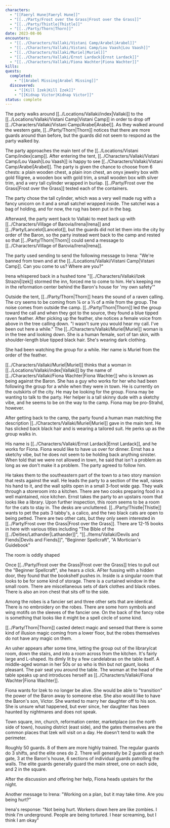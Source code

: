 ```yaml
---
characters:
  - "[[Faeryl Hune|Faeryl Hune]]"
  - "[[../Party/Frost over the Grass|Frost over the Grass]]"
  - "[[../Party/Thistle|Thistle]]"
  - "[[../Party/Thorn|Thorn]]"
date: 2023-08-06
encounters:
  - "[[../Characters/Vallaki/Vistani Camp/Arabel|Arabel]]"
  - "[[../Characters/Vallaki/Vistani Camp/Lou Vaash|Lou Vaash]]"
  - "[[../Characters/Vallaki/Muriel|Muriel]]"
  - "[[../Characters/Vallaki/Ernst Lardack|Ernst Lardack]]"
  - "[[../Characters/Vallaki/Fiona Wachter|Fiona Wachter]]"
kills: 
quests:
  completed:
    - "[[Arabel Missing|Arabel Missing]]"
  discovered:
    - "[[Kill Izek|Kill Izek]]"
    - "[[Kidnap Victor|Kidnap Victor]]"
status: complete
---
```


The party walks around [[../Locations/Vallaki/index|Vallaki]] to the [[../Locations/Vallaki/Vistani Camp|Vistani Camp]] in order to drop off [[../Characters/Vallaki/Vistani Camp/Arabel|Arabel]]. As they walked around the western gate, [[../Party/Thorn|Thorn]] notices that there are more guards around than before, but the guards did not seem to respond as the party walked by.

The party approaches the main tent of the [[../Locations/Vistani Camp/index|camp]]. After entering the tent, [[../Characters/Vallaki/Vistani Camp/Lou Vaash|Lou Vaash]] is happy to see [[../Characters/Vallaki/Vistani Camp/Arabel|Arabel]]. The party is given the chance to choose from 6 chests: a plain wooden chest, a plain iron chest, an onyx jewelry box with gold filigree, a wooden box with gold trim, a small wooden box with silver trim, and a very tall cylinder wrapped in burlap. [[../Party/Frost over the Grass|Frost over the Grass]] tested each of the containers.

The party chose the tall cylinder, which was a very well made rug with a fancy unicorn on it and a small satchel wrapped inside. The satchel was a bag of holding, and for now, the rug has been put in the bag.

Afterward, the party went back to Vallaki to meet back up with [[../Characters/Village of Barovia/Irena|Irena]] and [[../Party/Lancelot|Lancelot]], but the guards did not let them into the city by order of the Baron, so the party instead went back to the camp and rested so that [[../Party/Thorn|Thorn]] could send a message to [[../Characters/Village of Barovia/Irena|Irena]].

The party used sending to send the following message to Irena: "We're banned from town and at the [[../Locations/Vallaki/Vistani Camp|Vistani Camp]]. Can you come to us? Where are you?"

Irena whispered back in a hushed tone "[[../Characters/Vallaki/Izek Strazni|Izek]] stormed the inn, forced me to come to him. He's keeping me in the reformation center behind the Baron's house for 'my own safety'"

Outside the tent, [[../Party/Thorn|Thorn]] hears the sound of a raven calling. The cry seems to be coming from ¼ or a ⅓ of a mile from the group. The noise comes from outside the camp. [[../Party/Thorn|Thorn]] led the group toward the call and when they got to the source, they found a blue tipped raven feather. After picking up the feather, she notices a female voice from above in the tree calling down. "I wasn't sure you would hear my call. I've been out here a while." The [[../Characters/Vallaki/Muriel|Muriel]] woman is in the tree and looking down. She is a human female, sort of tan skin, with shoulder-length blue tipped black hair. She's wearing dark clothing.

She had been watching the group for a while. Her name is Muriel from the order of the feather.

[[../Characters/Vallaki/Muriel|Muriel]] thinks that a woman in [[../Locations/Vallaki/index|Vallaki]] by the name of [[../Characters/Vallaki/Fiona Wachter|Fiona Wachter]] who is known as being against the Baron. She has a guy who works for her who had been following the group for a while when they were in town. He is currently on the outskirts of the city. He may be looking for the group. Fiona may be wanting to talk to the party. Her helper is a tall skinny dude with a sketchy vibe, and he seems to be on the way to the camp. Fiona may be pro-Strahd, however.

After getting back to the camp, the party found a human man matching the description [[../Characters/Vallaki/Muriel|Muriel]] gave in the main tent. He has slicked back black hair and is wearing a tailored suit. He perks up as the group walks in.

His name is [[../Characters/Vallaki/Ernst Lardack|Ernst Lardack]], and he works for Fiona. Fiona would like to have us over for dinner. Ernst has a sketchy vibe, but he does not seem to be holding back anything sinister. When told that we were not allowed in town, he said that isn't a problem as long as we don't make it a problem. The party agreed to follow him.

He takes them to the southeastern part of the town to a two story mansion that rests against the wall. He leads the party to a section of the wall, raises his hand to it, and the wall splits open in a small 3-foot wide gap. They walk through a storeroom into a kitchen. There are two cooks preparing food in a well maintained, nice kitchen. Ernst takes the party to an upstairs room that looks like a library. Upon further inspection, this room seems to be a room for the cats to stay in. The desks are uncluttered. [[../Party/Thistle|Thistle]] wants to pet the pats 3 tabby's, a calico, and the two black cats are open to being petted. There are two other cats, but they only seem interested in [[../Party/Frost over the Grass|Frost over the Grass]]. There are 12-15 books in here with various titles including "The Bible of the [[../Deities/Lathander|Lathander]]", "[[../Items/Vallaki/Devils and Fiends|Devils and Fiends]]", "Beginner Spellcraft", "A Mortician's Guidebook"

The room is oddly shaped

Once [[../Party/Frost over the Grass|Frost over the Grass]] tries to pull out the "Beginner Spellcraft", she hears a click. AFter fussing with a hidden door, they found that the bookshelf pushes in. Inside is a singular room that looks to be for some kind of storage. There is a curtained window in the small room. There are miscellaneous sets of dark clothes and black robes. There is also an iron chest that sits off to the side.

Among the robes is a fancier set and three other sets that are identical. There is no embroidery on the robes. There are some horn symbols and wing motifs on the sleeves of the fancier one. On the back of the fancy robe is something that looks like it might be a spell circle of some kind.

[[../Party/Thorn|Thorn]] casted detect magic and sensed that there is some kind of illusion magic coming from a lower floor, but the robes themselves do not have any magic on them.

An usher appears after some time, letting the group out of the library/cat room, down the stairs, and into a room across from the kitchen. It's fairly large and L-shaped. Its dimly lit by a few candelabras on the table itself. A middle-aged woman in her 50s or so who is thin but not gaunt, looks pleasant. The pair seat you around the table. The woman at the head of the table speaks up and introduces herself as [[../Characters/Vallaki/Fiona Wachter|Fiona Wachter]].

Fiona wants for Izek to no longer be alive. She would be able to "transition" the power of the Baron away to someone else. She also would like to have the Baron's son, Victor. She wanted to marry her daughter off to his son. She is unsure what happened, but ever since, her daughter has been haunted by nightmares and does not speak.

Town square, inn, church, reformation center, marketplace (on the north side of town), housing district (east side), and the gates themselves are the common places that Izek will visit on a day. He doesn't tend to walk the perimeter.

Roughly 50 guards. 8 of them are more highly trained. The regular guards do 3 shifts, and the elite ones do 2. There will generally be 2 guards at each gate, 3 at the Baron's house, 6 sections of individual guards patrolling the walls. The elite guards generally guard the main street, one on each side, and 2 in the square.

After the discussion and offering her help, Fiona heads upstairs for the night.

Another message to Irena: "Working on a plan, but it may take time. Are you being hurt?"

Irena's response: "Not being hurt. Workers down here are like zombies. I think I'm underground. People are being tortured. I hear screaming, but I think I am okay"

